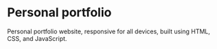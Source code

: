 # Personal portfolio
Personal portfolio website, responsive for all devices, built using HTML, CSS, and JavaScript.


